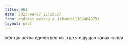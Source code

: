 ```yaml
---
title: 961
date: 2023-06-07 12:15:37
from: endless шизing ⍼ (channel1162404975)
layout: post
---
```


жёлтая ветка единственная, где я ощущал запах санья
